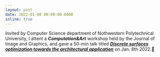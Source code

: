 ```yaml
---
layout: post
date: 2022-01-08 00:00:00-0400
inline: true
---
```


Invited by Computer Science department of Nothwestern Polytechnical University, I attent a ***Computation&Art*** workshop held by the Journal of Image and Graphics, and gave a 50-min talk titled [***Discrete surfaces optimization towards the architectural application***](https://mp.weixin.qq.com/s/kzszC2P1rHIjEwFP7G2naw) on Jan. 8th 2022.:microphone:
